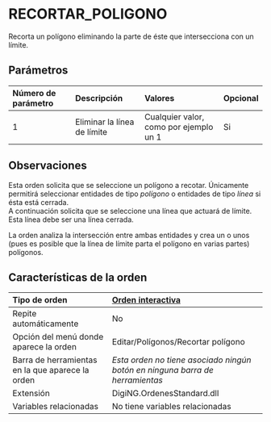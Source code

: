 # RECORTAR\_POLIGONO

Recorta un polígono eliminando la parte de éste que intersecciona con un límite.

## Parámetros

| Número de parámetro | Descripción | Valores | Opcional |
| :--- | :--- | :--- | :--- |
| 1 | Eliminar la línea de límite | Cualquier valor, como por ejemplo un 1 | Si |

## Observaciones

Esta orden solicita que se seleccione un polígono a recotar. Únicamente permitirá seleccionar entidades de tipo _polígono_ o entidades de tipo _línea_ si ésta está cerrada.  
A continuación solicita que se seleccione una línea que actuará de límite. Esta línea debe ser una línea cerrada.

La orden analiza la intersección entre ambas entidades y crea un o unos \(pues es posible que la línea de límite parta el polígono en varias partes\) polígonos.

## Características de la orden

| Tipo de orden | [Orden interactiva]() |
| :--- | :--- |
| Repite automáticamente | No |
| Opción del menú donde aparece la orden | Editar/Polígonos/Recortar polígono |
| Barra de herramientas en la que aparece la orden | _Esta orden no tiene asociado ningún botón en ninguna barra de herramientas_ |
| Extensión | DigiNG.OrdenesStandard.dll |
| Variables relacionadas | No tiene variables relacionadas |

